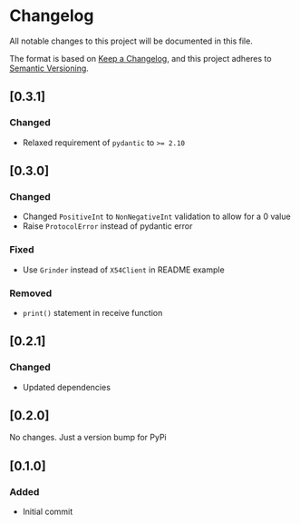 # Changelog

All notable changes to this project will be documented in this file.

The format is based on [Keep a Changelog](https://keepachangelog.com/en/1.1.0/),
and this project adheres to [Semantic Versioning](https://semver.org/spec/v2.0.0.html).

## [0.3.1]

### Changed

- Relaxed requirement of `pydantic` to `>= 2.10`

## [0.3.0]

### Changed

- Changed `PositiveInt` to `NonNegativeInt` validation to allow for a 0 value
- Raise `ProtocolError` instead of pydantic error

### Fixed

- Use `Grinder` instead of `X54Client` in README example

### Removed

- `print()` statement in receive function

## [0.2.1]

### Changed

- Updated dependencies

## [0.2.0]

No changes. Just a version bump for PyPi

## [0.1.0]

### Added

- Initial commit
